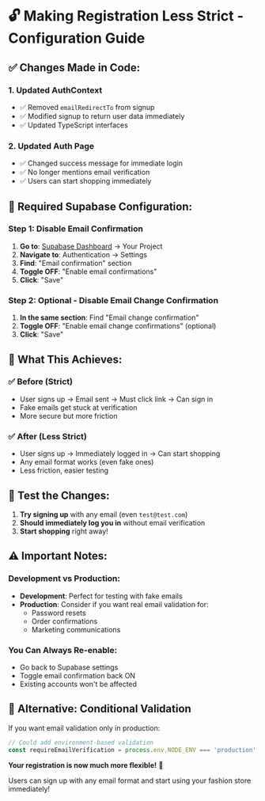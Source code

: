 # 🔓 Making Registration Less Strict - Configuration Guide

## ✅ Changes Made in Code:

### 1. **Updated AuthContext**
- ✅ Removed `emailRedirectTo` from signup
- ✅ Modified signup to return user data immediately
- ✅ Updated TypeScript interfaces

### 2. **Updated Auth Page**
- ✅ Changed success message for immediate login
- ✅ No longer mentions email verification
- ✅ Users can start shopping immediately

## 🔧 **Required Supabase Configuration:**

### **Step 1: Disable Email Confirmation**
1. **Go to**: [Supabase Dashboard](https://app.supabase.com) → Your Project
2. **Navigate to**: Authentication → Settings
3. **Find**: "Email confirmation" section
4. **Toggle OFF**: "Enable email confirmations"
5. **Click**: "Save"

### **Step 2: Optional - Disable Email Change Confirmation**
1. **In the same section**: Find "Email change confirmation" 
2. **Toggle OFF**: "Enable email change confirmations" (optional)
3. **Click**: "Save"

## 🎯 **What This Achieves:**

### ✅ **Before (Strict)**
- User signs up → Email sent → Must click link → Can sign in
- Fake emails get stuck at verification
- More secure but more friction

### ✅ **After (Less Strict)**
- User signs up → Immediately logged in → Can start shopping
- Any email format works (even fake ones)
- Less friction, easier testing

## 🚀 **Test the Changes:**

1. **Try signing up** with any email (even `test@test.com`)
2. **Should immediately log you in** without email verification
3. **Start shopping** right away!

## ⚠️ **Important Notes:**

### **Development vs Production:**
- **Development**: Perfect for testing with fake emails
- **Production**: Consider if you want real email validation for:
  - Password resets
  - Order confirmations
  - Marketing communications

### **You Can Always Re-enable:**
- Go back to Supabase settings
- Toggle email confirmation back ON
- Existing accounts won't be affected

## 🔄 **Alternative: Conditional Validation**

If you want email validation only in production:

```javascript
// Could add environment-based validation
const requireEmailVerification = process.env.NODE_ENV === 'production';
```

**Your registration is now much more flexible!** 🎉

Users can sign up with any email format and start using your fashion store immediately!
